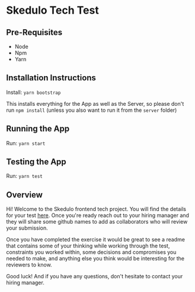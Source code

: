 # Skedulo Tech Test

## Pre-Requisites

- Node
- Npm
- Yarn

## Installation Instructions

Install:
`yarn bootstrap`

This installs everything for the App as well as the Server, so please don't run `npm install` (unless you also want to run it from the `server` folder)

## Running the App

Run:
`yarn start`

## Testing the App

Run:
`yarn test`

## Overview

Hi! Welcome to the Skedulo frontend tech project. You will find the details for your test [here](./src/INSTRUCTIONS.md). Once you're ready reach out to your hiring manager and they will share some github names to add as collaborators who will review your submission.

Once you have completed the exercise it would be great to see a readme that contains some of your thinking while working through the test, constraints you worked within, some decisions and compromises you needed to make, and anything else you think would be interesting for the reviewers to know.

Good luck! And if you have any questions, don't hesitate to contact your hiring manager.

